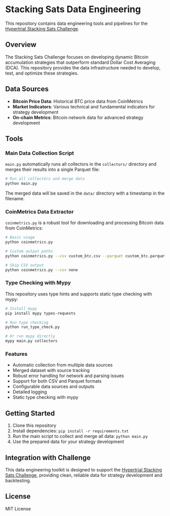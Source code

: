 # Stacking Sats Data Engineering

This repository contains data engineering tools and pipelines for the [Hypertrial Stacking Sats Challenge](https://github.com/hypertrial/stacking_sats_challenge).

## Overview

The Stacking Sats Challenge focuses on developing dynamic Bitcoin accumulation strategies that outperform standard Dollar Cost Averaging (DCA). This repository provides the data infrastructure needed to develop, test, and optimize these strategies.

## Data Sources

- **Bitcoin Price Data**: Historical BTC price data from CoinMetrics
- **Market Indicators**: Various technical and fundamental indicators for strategy development
- **On-chain Metrics**: Bitcoin network data for advanced strategy development

## Tools

### Main Data Collection Script

`main.py` automatically runs all collectors in the `collectors/` directory and merges their results into a single Parquet file:

```bash
# Run all collectors and merge data
python main.py
```

The merged data will be saved in the `data/` directory with a timestamp in the filename.

### CoinMetrics Data Extractor

`coinmetrics.py` is a robust tool for downloading and processing Bitcoin data from CoinMetrics:

```bash
# Basic usage
python coinmetrics.py

# Custom output paths
python coinmetrics.py --csv custom_btc.csv --parquet custom_btc.parquet

# Skip CSV output
python coinmetrics.py --csv none
```

### Type Checking with Mypy

This repository uses type hints and supports static type checking with mypy:

```bash
# Install mypy
pip install mypy types-requests

# Run type checking
python run_type_check.py

# Or run mypy directly
mypy main.py collectors
```

### Features

- Automatic collection from multiple data sources
- Merged dataset with source tracking
- Robust error handling for network and parsing issues
- Support for both CSV and Parquet formats
- Configurable data sources and outputs
- Detailed logging
- Static type checking with mypy

## Getting Started

1. Clone this repository
2. Install dependencies: `pip install -r requirements.txt`
3. Run the main script to collect and merge all data: `python main.py`
4. Use the prepared data for your strategy development

## Integration with Challenge

This data engineering toolkit is designed to support the [Hypertrial Stacking Sats Challenge](https://github.com/hypertrial/stacking_sats_challenge), providing clean, reliable data for strategy development and backtesting.

## License

MIT License
